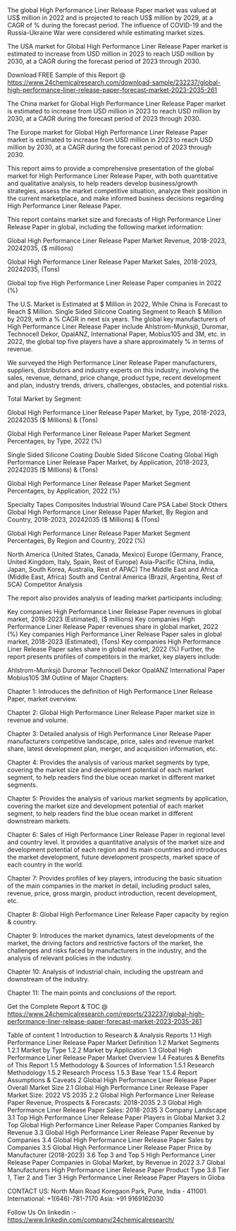 The global High Performance Liner Release Paper market was valued at US$ million in 2022 and is projected to reach US$ million by 2029, at a CAGR of % during the forecast period. The influence of COVID-19 and the Russia-Ukraine War were considered while estimating market sizes.

The USA market for Global High Performance Liner Release Paper market is estimated to increase from USD million in 2023 to reach USD million by 2030, at a CAGR during the forecast period of 2023 through 2030.

Download FREE Sample of this Report @ https://www.24chemicalresearch.com/download-sample/232237/global-high-performance-liner-release-paper-forecast-market-2023-2035-261

The China market for Global High Performance Liner Release Paper market is estimated to increase from USD million in 2023 to reach USD million by 2030, at a CAGR during the forecast period of 2023 through 2030.

The Europe market for Global High Performance Liner Release Paper market is estimated to increase from USD million in 2023 to reach USD million by 2030, at a CAGR during the forecast period of 2023 through 2030.

This report aims to provide a comprehensive presentation of the global market for High Performance Liner Release Paper, with both quantitative and qualitative analysis, to help readers develop business/growth strategies, assess the market competitive situation, analyze their position in the current marketplace, and make informed business decisions regarding High Performance Liner Release Paper.

This report contains market size and forecasts of High Performance Liner Release Paper in global, including the following market information:

Global High Performance Liner Release Paper Market Revenue, 2018-2023, 20242035, ($ millions)

Global High Performance Liner Release Paper Market Sales, 2018-2023, 20242035, (Tons)

Global top five High Performance Liner Release Paper companies in 2022 (%)

The U.S. Market is Estimated at $ Million in 2022, While China is Forecast to Reach $ Million.
Single Sided Silicone Coating Segment to Reach $ Million by 2029, with a % CAGR in next six years.
The global key manufacturers of High Performance Liner Release Paper include Ahlstrom-Munksjö, Duromar, Technocell Dekor, OpalANZ, International Paper, Mobius105 and 3M, etc. in 2022, the global top five players have a share approximately % in terms of revenue.

We surveyed the High Performance Liner Release Paper manufacturers, suppliers, distributors and industry experts on this industry, involving the sales, revenue, demand, price change, product type, recent development and plan, industry trends, drivers, challenges, obstacles, and potential risks.

Total Market by Segment:

Global High Performance Liner Release Paper Market, by Type, 2018-2023, 20242035 ($ Millions) & (Tons)

Global High Performance Liner Release Paper Market Segment Percentages, by Type, 2022 (%)

Single Sided Silicone Coating
Double Sided Silicone Coating
Global High Performance Liner Release Paper Market, by Application, 2018-2023, 20242035 ($ Millions) & (Tons)

Global High Performance Liner Release Paper Market Segment Percentages, by Application, 2022 (%)

Specialty Tapes
Composites
Industrial
Wound Care
PSA Label Stock
Others
Global High Performance Liner Release Paper Market, By Region and Country, 2018-2023, 20242035 ($ Millions) & (Tons)

Global High Performance Liner Release Paper Market Segment Percentages, By Region and Country, 2022 (%)

North America (United States, Canada, Mexico)
Europe (Germany, France, United Kingdom, Italy, Spain, Rest of Europe)
Asia-Pacific (China, India, Japan, South Korea, Australia, Rest of APAC)
The Middle East and Africa (Middle East, Africa)
South and Central America (Brazil, Argentina, Rest of SCA)
Competitor Analysis

The report also provides analysis of leading market participants including:

Key companies High Performance Liner Release Paper revenues in global market, 2018-2023 (Estimated), ($ millions)
Key companies High Performance Liner Release Paper revenues share in global market, 2022 (%)
Key companies High Performance Liner Release Paper sales in global market, 2018-2023 (Estimated), (Tons)
Key companies High Performance Liner Release Paper sales share in global market, 2022 (%)
Further, the report presents profiles of competitors in the market, key players include:

Ahlstrom-Munksjö
Duromar
Technocell Dekor
OpalANZ
International Paper
Mobius105
3M
Outline of Major Chapters:

Chapter 1: Introduces the definition of High Performance Liner Release Paper, market overview.

Chapter 2: Global High Performance Liner Release Paper market size in revenue and volume.

Chapter 3: Detailed analysis of High Performance Liner Release Paper manufacturers competitive landscape, price, sales and revenue market share, latest development plan, merger, and acquisition information, etc.

Chapter 4: Provides the analysis of various market segments by type, covering the market size and development potential of each market segment, to help readers find the blue ocean market in different market segments.

Chapter 5: Provides the analysis of various market segments by application, covering the market size and development potential of each market segment, to help readers find the blue ocean market in different downstream markets.

Chapter 6: Sales of High Performance Liner Release Paper in regional level and country level. It provides a quantitative analysis of the market size and development potential of each region and its main countries and introduces the market development, future development prospects, market space of each country in the world.

Chapter 7: Provides profiles of key players, introducing the basic situation of the main companies in the market in detail, including product sales, revenue, price, gross margin, product introduction, recent development, etc.

Chapter 8: Global High Performance Liner Release Paper capacity by region & country.

Chapter 9: Introduces the market dynamics, latest developments of the market, the driving factors and restrictive factors of the market, the challenges and risks faced by manufacturers in the industry, and the analysis of relevant policies in the industry.

Chapter 10: Analysis of industrial chain, including the upstream and downstream of the industry.

Chapter 11: The main points and conclusions of the report.

Get the Complete Report & TOC @ https://www.24chemicalresearch.com/reports/232237/global-high-performance-liner-release-paper-forecast-market-2023-2035-261

Table of content
1 Introduction to Research & Analysis Reports
1.1 High Performance Liner Release Paper Market Definition
1.2 Market Segments
1.2.1 Market by Type
1.2.2 Market by Application
1.3 Global High Performance Liner Release Paper Market Overview
1.4 Features & Benefits of This Report
1.5 Methodology & Sources of Information
1.5.1 Research Methodology
1.5.2 Research Process
1.5.3 Base Year
1.5.4 Report Assumptions & Caveats
2 Global High Performance Liner Release Paper Overall Market Size
2.1 Global High Performance Liner Release Paper Market Size: 2022 VS 2035
2.2 Global High Performance Liner Release Paper Revenue, Prospects & Forecasts: 2018-2035
2.3 Global High Performance Liner Release Paper Sales: 2018-2035
3 Company Landscape
3.1 Top High Performance Liner Release Paper Players in Global Market
3.2 Top Global High Performance Liner Release Paper Companies Ranked by Revenue
3.3 Global High Performance Liner Release Paper Revenue by Companies
3.4 Global High Performance Liner Release Paper Sales by Companies
3.5 Global High Performance Liner Release Paper Price by Manufacturer (2018-2023)
3.6 Top 3 and Top 5 High Performance Liner Release Paper Companies in Global Market, by Revenue in 2022
3.7 Global Manufacturers High Performance Liner Release Paper Product Type
3.8 Tier 1, Tier 2 and Tier 3 High Performance Liner Release Paper Players in Globa

CONTACT US:
North Main Road Koregaon Park, Pune, India - 411001.
International: +1(646)-781-7170
Asia: +91 9169162030

Follow Us On linkedin :- https://www.linkedin.com/company/24chemicalresearch/
